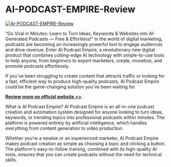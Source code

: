 # AI-PODCAST-EMPIRE-Review

[![AI-PODCAST-EMPIRE-Review](https://aidigireview.com/wp-content/uploads/2025/02/AI-PODCAST-EMPIRE-Review.png "AI-PODCAST-EMPIRE-Review")](https://aidigireview.com/ai-podcast-empire-review/)


“Go Viral in Minutes: Learn to Turn Ideas, Keywords   &amp; Websites into AI-Generated  Podcasts — Free &amp; Effortless!”
In the world of digital marketing, podcasts are becoming an increasingly powerful tool to engage audiences and drive revenue. Enter AI Podcast Empire, a revolutionary new digital product that combines cutting-edge AI technology with simple-to-use tools to help anyone, from beginners to expert marketers, create, monetize, and promote podcasts effortlessly.

If you’ve been struggling to create content that attracts traffic or looking for a fast, efficient way to produce high-quality podcasts, AI Podcast Empire could be the game-changing solution you’ve been waiting for.


 **[Review more on official website >>](https://aidigireview.com/ai-podcast-empire-review/)**.

What is AI Podcast Empire?
AI Podcast Empire is an all-in-one podcast creation and automation system designed for anyone looking to turn ideas, keywords, or trending topics into professional podcasts within minutes. The platform is powered entirely by artificial intelligence, which handles everything from content generation to video production.

Whether you’re a newbie or an experienced marketer, AI Podcast Empire makes podcast creation as simple as choosing a topic and clicking a button. The platform's easy-to-follow training, combined with its high-quality AI tools, ensures that you can create podcasts without the need for technical skills.

